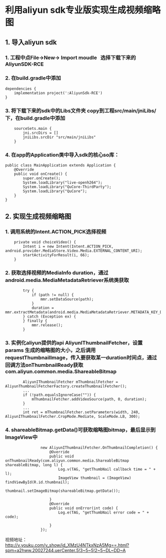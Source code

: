 # 利用aliyun sdk专业版实现生成视频缩略图

## 1. 导入aliyun sdk 
### 1. 工程中点File->New-> Import moudle   选择下载下来的AliyunSDK-RCE <br>
### 2. 在build.gradle中添加 <br>
```
dependencies {
    implementation project(':AliyunSdk-RCE')
}
```
### 3. 将下载下来的sdk中的Libs文件夹 copy到工程src/main/jniLibs/下，在build.gradle中添加<br>
```
    sourceSets.main {
        jni.srcDirs = []
        jniLibs.srcDir "src/main/jniLibs"
    }
```
### 4. 在app的Application类中导入sdk的核心so库：<br>
```
public class MainApplication extends Application {
    @Override
    public void onCreate() {
        super.onCreate();
        System.loadLibrary("live-openh264");
        System.loadLibrary("QuCore-ThirdParty");
        System.loadLibrary("QuCore");
    }
}
```

## 2. 实现生成视频缩略图
### 1. 调用系统的Intent.ACTION_PICK选择视频<br>
```
    private void choiceVideo() {
        Intent i = new Intent(Intent.ACTION_PICK, android.provider.MediaStore.Video.Media.EXTERNAL_CONTENT_URI);
        startActivityForResult(i, 66);
    }
```
### 2. 获取选择视频的MediaInfo duration，通过android.media.MediaMetadataRetriever系统类获取<br>
```
        try {
            if (path != null) {
                mmr.setDataSource(path);
            }
            duration = mmr.extractMetadata(android.media.MediaMetadataRetriever.METADATA_KEY_DURATION);
        } catch (Exception ex) {
        } finally {
            mmr.release();
        }
```
### 3. 实例化aliyun提供的api  AliyunIThumbnailFetcher，设置params 生成的缩略图的大小，之后调用requestThumbnailImage，传入要获取某一duration时间点，通过回调方法onThumbnailReady获取com.aliyun.common.media.ShareableBitmap<br>
```
        AliyunIThumbnailFetcher mThumbnailFetcher = AliyunThumbnailFetcherFactory.createThumbnailFetcher();
        ...
        if (!path.equalsIgnoreCase("")) {
            mThumbnailFetcher.addVideoSource(path, 0, duration);
        }
        ...
        int ret = mThumbnailFetcher.setParameters(width, 240, AliyunIThumbnailFetcher.CropMode.Mediate, ScaleMode.LB, 300);
```
### 4. shareableBitmap.getData()可获取缩略图bitmap，最后显示到ImageView中
```
                new AliyunIThumbnailFetcher.OnThumbnailCompletion() {
                    @Override
                    public void onThumbnailReady(com.aliyun.common.media.ShareableBitmap shareableBitmap, long l) {
                        Log.v(TAG, "getThumbNail callback time = " + l);
                        ImageView thumbnail = (ImageView) findViewById(R.id.thumbnail);
                        thumbnail.setImageBitmap(shareableBitmap.getData());

                    }
                    @Override
                    public void onError(int code) {
                        Log.e(TAG, "getThumbNail error code = " + code);

                    }
                });
```

视频地址：<br>
http://v.youku.com/v_show/id_XMzU4NTkxNzA5Mg==.html?spm=a2hww.20027244.uerCenter.5!3~5~5!2~5~DL~DD~A

